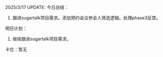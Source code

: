 2025/3/17 UPDATE:
今日总结：
1. 跟进sugartalk项目需求。添加预约会议参会人筛选逻辑。处理phase3反馈。


明日计划：
1. 继续跟进sugartalk项目需求。


卡位：暂无
